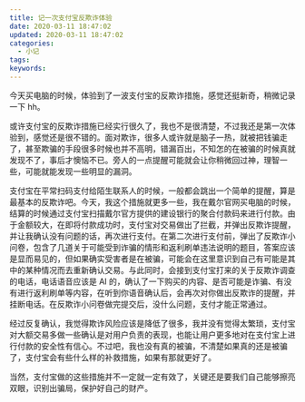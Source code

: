 ```yaml
---
title: 记一次支付宝反欺诈体验
date: 2020-03-11 18:47:02
updated: 2020-03-11 18:47:02
categories:
  - 小记
tags:
keywords:
---
```


今天买电脑的时候，体验到了一波支付宝的反欺诈措施，感觉还挺新奇，稍微记录一下 hh。

<!--more-->

或许支付宝的反欺诈措施已经实行很久了，我也不是很清楚，不过我还是第一次体验到，感觉还是很不错的。面对欺诈，很多人或许就是脑子一热，就被把钱骗走了，甚至欺骗的手段很多时候也并不高明，错漏百出，不知怎的在被骗的时候真就发现不了，事后才懊恼不已。旁人的一点提醒可能就会让你稍微回过神，理智一些，可能就能发现一些明显的漏洞。

支付宝在平常扫码支付给陌生联系人的时候，一般都会跳出一个简单的提醒，算是最基本的反欺诈吧。今天，我这个措施就更多一些，我在戴尔官网买电脑的时候，结算的时候通过支付宝扫描戴尔官方提供的建设银行的聚合付款码来进行付款。由于金额较大，在即将付款成功时，支付宝对交易做出了拦截，并弹出反欺诈提醒，并让我确认没有问题的话，再次进行支付。在第二次进行支付前，弹出了反欺诈小问卷，包含了几道关于可能受到诈骗的情形和返利刷单违法说明的题目，答案应该是显而易见的，但如果确实受害者是在被骗，可能会在这里意识到自己有可能是其中的某种情况而去重新确认交易。与此同时，会接到支付宝打来的关于反欺诈调查的电话，电话语音应该是 AI 的，确认了一下购买的内容、是否可能是诈骗、有没有进行返利刷单等内容，在听到你语音确认后，会再次对你做出反欺诈的提醒，并挂断电话。在反欺诈小问卷做完提交后，没什么问题，支付才能正常通过。

经过反复确认，我觉得欺诈风险应该是降低了很多，我并没有觉得太繁琐，支付宝对大额交易多做一些确认是对用户负责的表现，也能让用户更多地对在支付宝上进行付款的安全性有信心。不过吧，我也没有真的被骗，不清楚如果真的还是被骗了，支付宝会有些什么样的补救措施，如果有那就更好了。

当然，支付宝做的这些措施并不一定就一定有效了，关键还是要我们自己能够擦亮双眼，识别出骗局，保护好自己的财产。
